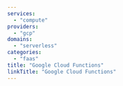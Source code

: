 ```yaml
---
services:
  - "compute"
providers:
  - "gcp"
domains:
  - "serverless"
categories:
  - "faas"
title: "Google Cloud Functions"
linkTitle: "Google Cloud Functions"
---
```

